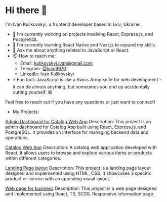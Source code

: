 # Hi there 👋

I'm Ivan Kulikovskyi, a frontend developer based in Lviv, Ukraine.

- 🔭 I’m currently working on projects involving React, Express.js, and PostgreSQL.
- 🌱 I’m currently learning React Native and Next.js to expand my skills.
- 💬 Ask me about anything related to JavaScript or React.
- 📫 How to reach me: 
  - Email: kulikovskyi.ivan@gmail.com
  - Telegram: [@Ivan9970](https://t.me/Ivan9970)
  - LinkedIn: [Ivan Kulikovskyi](https://www.linkedin.com/in/ivan-kulikovskyi-6a86b7102/)
- ⚡ Fun fact: JavaScript is like a Swiss Army knife for web development – it can do almost anything, but sometimes you end up accidentally cutting yourself. 😄

Feel free to reach out if you have any questions or just want to connect!

- My Projects:
  
[Admin Dashboard for Catalog Web App](https://backend-admin-r0ygyngea-ivans-projects-f58eda5e.vercel.app/)
Description: This project is an admin dashboard for Catalog App built using React, Express.js, and PostgreSQL. It provides an interface for managing backend data and operations.

[Catalog Web App](https://fe-nov23-nopyton.github.io/catalog/home)
Description: A catalog web application developed with React. It allows users to browse and explore various items or products within different categories.

[Landing Page layout](https://avakiel.github.io/layout_landing-page/)
Description: This project is a landing page layout designed and implemented using HTML, CSS. It showcases a specific product or service with an appealing visual layout.

[Web page for business](https://avakiel.github.io/smart_orange_test-task/)
Description: This project is a web page designed and implemented using React, TS, SCSS. Responsive information page.
